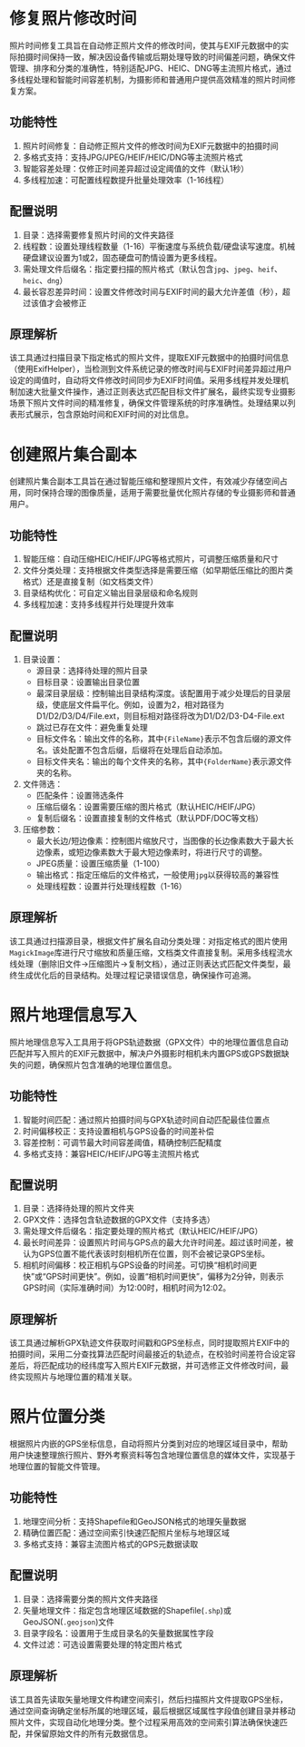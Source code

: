 # 修复照片修改时间

照片时间修复工具旨在自动修正照片文件的修改时间，使其与EXIF元数据中的实际拍摄时间保持一致，解决因设备传输或后期处理导致的时间偏差问题，确保文件管理、排序和分类的准确性，特别适配JPG、HEIC、DNG等主流照片格式，通过多线程处理和智能时间容差机制，为摄影师和普通用户提供高效精准的照片时间修复方案。

## 功能特性

1. 照片时间修复：自动修正照片文件的修改时间为EXIF元数据中的拍摄时间
2. 多格式支持：支持JPG/JPEG/HEIF/HEIC/DNG等主流照片格式
3. 智能容差处理：仅修正时间差异超过设定阈值的文件（默认1秒）
4. 多线程加速：可配置线程数提升批量处理效率（1-16线程）

## 配置说明

1. 目录：选择需要修复照片时间的文件夹路径
2. 线程数：设置处理线程数量（1-16）平衡速度与系统负载/硬盘读写速度。机械硬盘建议设置为1或2，固态硬盘可酌情设置为更多线程。
3. 需处理文件后缀名：指定要扫描的照片格式（默认包含`jpg`、`jpeg`、`heif`、`heic`、`dng`）
4. 最长容忍差异时间：设置文件修改时间与EXIF时间的最大允许差值（秒），超过该值才会被修正

## 原理解析

该工具通过扫描目录下指定格式的照片文件，提取EXIF元数据中的拍摄时间信息（使用ExifHelper），当检测到文件系统记录的修改时间与EXIF时间差异超过用户设定的阈值时，自动将文件修改时间同步为EXIF时间值。采用多线程并发处理机制加速大批量文件操作，通过正则表达式匹配目标文件扩展名，最终实现专业摄影场景下照片文件时间的精准修复，确保文件管理系统的时序准确性。处理结果以列表形式展示，包含原始时间和EXIF时间的对比信息。

# 创建照片集合副本

创建照片集合副本工具旨在通过智能压缩和整理照片文件，有效减少存储空间占用，同时保持合理的图像质量，适用于需要批量优化照片存储的专业摄影师和普通用户。

## 功能特性

1. 智能压缩：自动压缩HEIC/HEIF/JPG等格式照片，可调整压缩质量和尺寸
2. 文件分类处理：支持根据文件类型选择是需要压缩（如早期低压缩比的图片类格式）还是直接复制（如文档类文件）
3. 目录结构优化：可自定义输出目录层级和命名规则
4. 多线程加速：支持多线程并行处理提升效率

## 配置说明

1. 目录设置：
   - 源目录：选择待处理的照片目录
   - 目标目录：设置输出目录位置
   - 最深目录层级：控制输出目录结构深度。该配置用于减少处理后的目录层级，使底层文件扁平化。例如，设置为2，相对路径为D1/D2/D3/D4/File.ext，则目标相对路径将改为D1/D2/D3-D4-File.ext
   - 跳过已存在文件：避免重复处理
   - 目标文件名：输出文件的名称，其中`{FileName}`表示不包含后缀的源文件名。该处配置不包含后缀，后缀将在处理后自动添加。
   - 目标文件夹名：输出的每个文件夹的名称，其中`{FolderName}`表示源文件夹的名称。
2. 文件筛选：
   - 匹配条件：设置筛选条件
   - 压缩后缀名：设置需要压缩的图片格式（默认HEIC/HEIF/JPG）
   - 复制后缀名：设置直接复制的文件格式（默认PDF/DOC等文档）
3. 压缩参数：
   - 最大长边/短边像素：控制图片缩放尺寸，当图像的长边像素数大于最大长边像素，或短边像素数大于最大短边像素时，将进行尺寸的调整。
   - JPEG质量：设置压缩质量（1-100）
   - 输出格式：指定压缩后的文件格式，一般使用`jpg`以获得较高的兼容性
   - 处理线程数：设置并行处理线程数（1-16）

## 原理解析

该工具通过扫描源目录，根据文件扩展名自动分类处理：对指定格式的图片使用`MagickImage`库进行尺寸缩放和质量压缩，文档类文件直接复制。采用多线程流水线处理（删除旧文件→压缩图片→复制文档），通过正则表达式匹配文件类型，最终生成优化后的目录结构。处理过程记录错误信息，确保操作可追溯。

# 照片地理信息写入

照片地理信息写入工具用于将GPS轨迹数据（GPX文件）中的地理位置信息自动匹配并写入照片的EXIF元数据中，解决户外摄影时相机未内置GPS或GPS数据缺失的问题，确保照片包含准确的地理位置信息。

## 功能特性

1. 智能时间匹配：通过照片拍摄时间与GPX轨迹时间自动匹配最佳位置点
2. 时间偏移校正：支持设置相机与GPS设备的时间差补偿
3. 容差控制：可调节最大时间容差阈值，精确控制匹配精度
4. 多格式支持：兼容HEIC/HEIF/JPG等主流照片格式

## 配置说明

1. 目录：选择待处理的照片文件夹
2. GPX文件：选择包含轨迹数据的GPX文件（支持多选）
3. 需处理文件后缀名：指定要处理的照片格式（默认HEIC/HEIF/JPG）
4. 最长时间差异：设置照片时间与GPS点的最大允许时间差。超过该时间差，被认为GPS位置不能代表该时刻相机所在位置，则不会被记录GPS坐标。
5. 相机时间偏移：校正相机与GPS设备的时间差。可切换“相机时间更快”或“GPS时间更快”。例如，设置“相机时间更快”，偏移为2分钟，则表示GPS时间（实际准确时间）为12:00时，相机时间为12:02。

## 原理解析

该工具通过解析GPX轨迹文件获取时间戳和GPS坐标点，同时提取照片EXIF中的拍摄时间，采用二分查找算法匹配时间最接近的轨迹点，在校验时间差符合设定容差后，将匹配成功的经纬度写入照片EXIF元数据，并可选修正文件修改时间，最终实现照片与地理位置的精准关联。

# 照片位置分类

根据照片内嵌的GPS坐标信息，自动将照片分类到对应的地理区域目录中，帮助用户快速整理旅行照片、野外考察资料等包含地理位置信息的媒体文件，实现基于地理位置的智能文件管理。

## 功能特性

1. 地理空间分析：支持Shapefile和GeoJSON格式的地理矢量数据
2. 精确位置匹配：通过空间索引快速匹配照片坐标与地理区域
3. 多格式支持：兼容主流图片格式的GPS元数据读取

## 配置说明

1. 目录：选择需要分类的照片文件夹路径
2. 矢量地理文件：指定包含地理区域数据的Shapefile(`.shp`)或GeoJSON(`.geojson`)文件
3. 目录字段名：设置用于生成目录名的矢量数据属性字段
4. 文件过滤：可选设置需要处理的特定图片格式

## 原理解析

该工具首先读取矢量地理文件构建空间索引，然后扫描照片文件提取GPS坐标，通过空间查询确定坐标所属的地理区域，最后根据区域属性字段值创建目录并移动照片文件，实现自动化地理分类。整个过程采用高效的空间索引算法确保快速匹配，并保留原始文件的所有元数据信息。